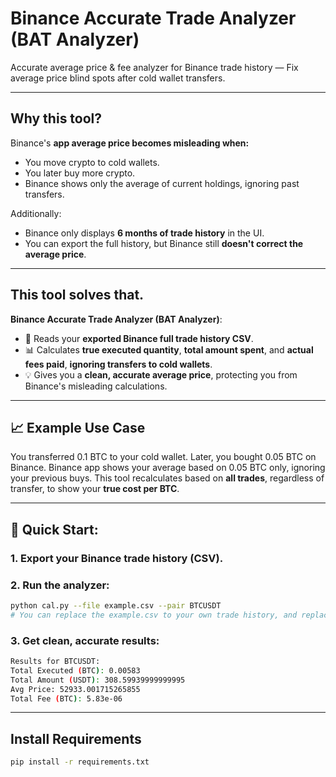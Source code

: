# Binance Accurate Trade Analyzer (BAT Analyzer)

Accurate average price & fee analyzer for Binance trade history — Fix average price blind spots after cold wallet transfers.

---

## Why this tool?

Binance's **app average price becomes misleading when:**
- You move crypto to cold wallets.
- You later buy more crypto.
- Binance shows only the average of current holdings, ignoring past transfers.

Additionally:
- Binance only displays **6 months of trade history** in the UI.
- You can export the full history, but Binance still **doesn't correct the average price**.

---

## This tool solves that.

**Binance Accurate Trade Analyzer (BAT Analyzer)**:
- 🧾 Reads your **exported Binance full trade history CSV**.
- 📊 Calculates **true executed quantity**, **total amount spent**, and **actual fees paid**, **ignoring transfers to cold wallets**.
- 💡 Gives you a **clean, accurate average price**, protecting you from Binance's misleading calculations.


---

## 📈 Example Use Case

You transferred 0.1 BTC to your cold wallet. Later, you bought 0.05 BTC on Binance.
Binance app shows your average based on 0.05 BTC only, ignoring your previous buys.
This tool recalculates based on **all trades**, regardless of transfer, to show your **true cost per BTC**.

---

## 🚀 Quick Start:

### 1. Export your Binance trade history (CSV).

### 2. Run the analyzer:
```bash
python cal.py --file example.csv --pair BTCUSDT
# You can replace the example.csv to your own trade history, and replace BTCUSDT to whether pair included in your trade history.
```
### 3. Get clean, accurate results:
```bash
Results for BTCUSDT:
Total Executed (BTC): 0.00583
Total Amount (USDT): 308.59939999999995
Avg Price: 52933.001715265855
Total Fee (BTC): 5.83e-06
```

---

## Install Requirements
```bash
pip install -r requirements.txt
```



